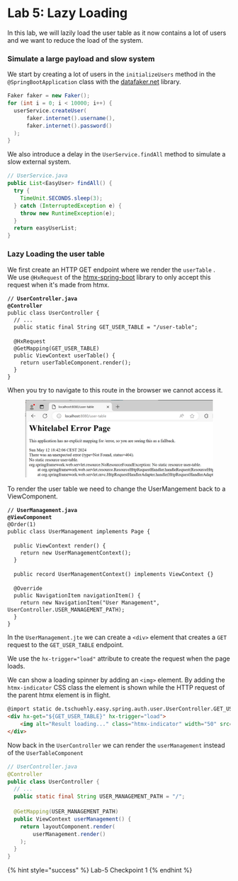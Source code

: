 # Lab 5: Lazy Loading

In this lab, we will lazily load the user table as it now contains a lot of users and we want to reduce the load of the system.

### Simulate a large payload and slow system

We start by creating a lot of users in the `initializeUsers` method in the `@SpringBootApplication` class with the [datafaker.net](https://www.datafaker.net/) library.

```java
Faker faker = new Faker();
for (int i = 0; i < 10000; i++) {
  userService.createUser(
      faker.internet().username(),
      faker.internet().password()
  );
}
```

We also introduce a delay in the `UserService.findAll` method to simulate a slow external system.

```java
// UserService.java
public List<EasyUser> findAll() {
  try {
    TimeUnit.SECONDS.sleep(3);
  } catch (InterruptedException e) {
    throw new RuntimeException(e);
  }
  return easyUserList;
} 
```

### Lazy Loading the user table

We first create an HTTP GET endpoint where we render the `userTable` . \
We use `@HxRequest` of the [htmx-spring-boot](https://github.com/wimdeblauwe/htmx-spring-boot) library to only accept this request when it's made from htmx.

<pre class="language-java"><code class="lang-java"><strong>// UserController.java
</strong><strong>@Controller
</strong>public class UserController {
  // ...
  public static final String GET_USER_TABLE = "/user-table";

  @HxRequest
  @GetMapping(GET_USER_TABLE)
  public ViewContext userTable() {
    return userTableComponent.render();
  }
}
</code></pre>

When you try to navigate to this route in the browser we cannot access it.

<figure><img src=".gitbook/assets/image (1) (1) (1).png" alt=""><figcaption></figcaption></figure>

To render the user table we need to change the UserMangement back to a ViewComponent.

<pre class="language-java"><code class="lang-java"><strong>// UserManagement.java
</strong><strong>@ViewComponent
</strong>@Order(1)
public class UserManagement implements Page {

  public ViewContext render() {
    return new UserManagementContext();
  }

  public record UserManagementContext() implements ViewContext {}

  @Override
  public NavigationItem navigationItem() {
    return new NavigationItem("User Management", UserController.USER_MANAGEMENT_PATH);
  }
}
</code></pre>

In the `UserManagement.jte` we can create a `<div>` element that creates a `GET` request to the `GET_USER_TABLE` endpoint.&#x20;

We use the `hx-trigger="load"` attribute to create the request when the page loads.&#x20;

We can show a loading spinner by adding an `<img>` element. By adding the `htmx-indicator` CSS class the element is shown while the HTTP request of the parent htmx element is in flight.

```html
@import static de.tschuehly.easy.spring.auth.user.UserController.GET_USER_TABLE
<div hx-get="${GET_USER_TABLE}" hx-trigger="load">
    <img alt="Result loading..." class="htmx-indicator" width="50" src="/spinner.svg"/>
</div>
```



Now back in the `UserController` we can render the `userManagement` instead of the `UserTableComponent`

```java
// UserController.java
@Controller
public class UserController {
  // ...
  public static final String USER_MANAGEMENT_PATH = "/";

  @GetMapping(USER_MANAGEMENT_PATH)
  public ViewContext userManagement() {
    return layoutComponent.render(
        userManagement.render()
    );
  }
}
```

{% hint style="success" %}
Lab-5 Checkpoint 1
{% endhint %}
